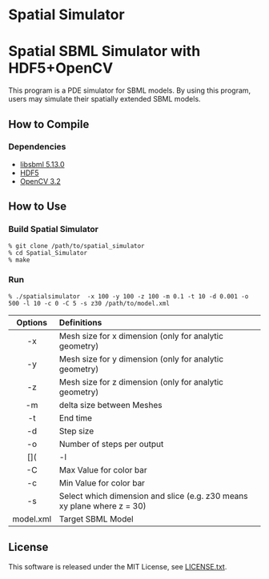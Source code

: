 Spatial Simulator
======================

# Spatial SBML Simulator with HDF5+OpenCV
This program is a PDE simulator for SBML models.
By using this program, users may simulate their spatially extended SBML models.

## How to Compile ##
### Dependencies ###
+ [libsbml 5.13.0](http://sbml.org/Software/libSBML "libsbml")
+ [HDF5](https://support.hdfgroup.org/HDF5/ "HDF5")
+ [OpenCV 3.2](http://opencv.org/ "OpenCV")

## How to Use ##

### Build Spatial Simulator ###

    % git clone /path/to/spatial_simulator
    % cd Spatial_Simulator
    % make

### Run ###

    % ./spatialsimulator  -x 100 -y 100 -z 100 -m 0.1 -t 10 -d 0.001 -o 500 -l 10 -c 0 -C 5 -s z30 /path/to/model.xml

| Options | Definitions|
|:--------:|:------------|
|-x | Mesh size for x dimension (only for analytic geometry)|
|-y | Mesh size for y dimension (only for analytic geometry)|
|-z | Mesh size for z dimension (only for analytic geometry)|
|-m | delta size between Meshes|
|-t | End time|
|-d | Step size|
|-o | Number of steps per output|
[](|-l | output Text file for species value at assigned time|)
|-C | Max Value for color bar|
|-c | Min Value for color bar|
|-s | Select which dimension and slice (e.g. z30 means xy plane where z = 30)|
|model.xml | Target SBML Model|


## License ##
This software is released under the MIT License, see [LICENSE.txt](./LICENSE.txt).
